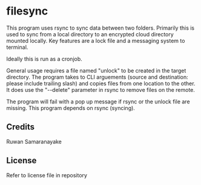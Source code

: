 # filesync

This program uses rsync to sync data between two folders. Primarily this is used to sync from a local directory to an encrypted cloud directory mounted locally. Key features are a lock file and a messaging system to terminal.

Ideally this is run as a cronjob.

General usage requires a file named "unlock" to be created in the target directory. The program takes to CLI arguements (source and destination: please include trailing slash) and copies files from one location to the other. It does use the "--delete" parameter in rsync to remove files on the remote.

The program will fail with a pop up message if rsync or the unlock file are missing. This program depends on rsync (syncing).

## Credits
Ruwan Samaranayake
## License
Refer to license file in repository
